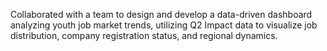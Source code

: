 Collaborated with a team to design and develop a data-driven dashboard analyzing youth job market trends, utilizing Q2 Impact data to visualize job distribution, company registration status, and regional dynamics.
